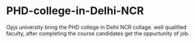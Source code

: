 # PHD-college-in-Delhi-NCR
Opjs university bring the PHD college in Delhi NCR collage. well qualified faculty, after completing the course candidates get the oppurtunity of job.
